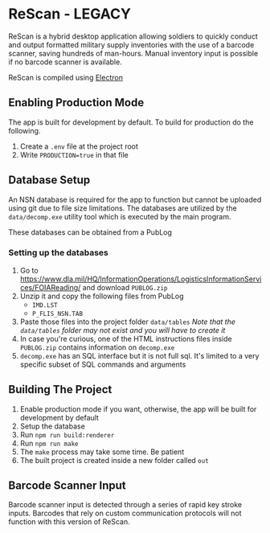 # ReScan - LEGACY
ReScan is a hybrid desktop application allowing soldiers to quickly conduct and output formatted military supply inventories with the use of a barcode scanner, saving hundreds of man-hours. Manual inventory input is possible if no barcode scanner is available.  

ReScan is compiled using [Electron](https://www.electronjs.org/)
  
## Enabling Production Mode
The app is built for development by default. To build for production do the following.
1. Create a `.env` file at the project root
2. Write `PRODUCTION=true` in that file

## Database Setup
An NSN database is required for the app to function but cannot be uploaded using git due to file size limitations. The databases are utilized by the `data/decomp.exe` utility tool which is executed by the main program.

These databases can be obtained from a PubLog

### Setting up the databases
1. Go to https://www.dla.mil/HQ/InformationOperations/LogisticsInformationServices/FOIAReading/ and download `PUBLOG.zip`
2. Unzip it and copy the following files from PubLog
   * `IMD.LST`
   * `P_FLIS_NSN.TAB`
3. Paste those files into the project folder `data/tables` _Note that the `data/tables` folder may not exist and you will have to create it_
4. In case you're curious, one of the HTML instructions files inside `PUBLOG.zip` contains information on `decomp.exe`
5. `decomp.exe` has an SQL interface but it is not full sql. It's limited to a very specific subset of SQL commands and arguments

## Building The Project
1. Enable production mode if you want, otherwise, the app will be built for development by default
2. Setup the database
3. Run `npm run build:renderer`
4. Run `npm run make`
5. The `make` process may take some time. Be patient
6. The built project is created inside a new folder called `out`

## Barcode Scanner Input
Barcode scanner input is detected through a series of rapid key stroke inputs. Barcodes that rely on custom communication protocols will not function with this version of ReScan.
